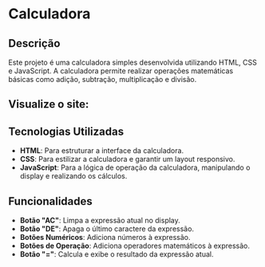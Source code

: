 # Calculadora

## Descrição
Este projeto é uma calculadora simples desenvolvida utilizando HTML, CSS e JavaScript. A calculadora permite realizar operações matemáticas básicas como adição, subtração, multiplicação e divisão.

## Visualize o site: 

## Tecnologias Utilizadas
- **HTML**: Para estruturar a interface da calculadora.
- **CSS**: Para estilizar a calculadora e garantir um layout responsivo.
- **JavaScript**: Para a lógica de operação da calculadora, manipulando o display e realizando os cálculos.

## Funcionalidades
- **Botão "AC"**: Limpa a expressão atual no display.
- **Botão "DE"**: Apaga o último caractere da expressão.
- **Botões Numéricos**: Adiciona números à expressão.
- **Botões de Operação**: Adiciona operadores matemáticos à expressão.
- **Botão "="**: Calcula e exibe o resultado da expressão atual.





